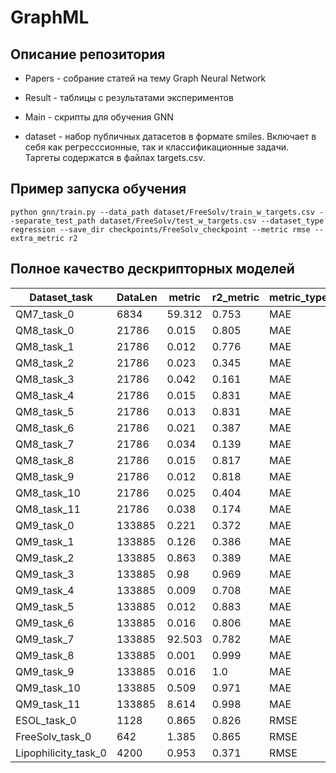# GraphML

## Описание репозитория
 
  - Papers - собрание статей на тему Graph Neural Network
  
  - Result - таблицы с результатами экспериментов 
  
  - Main - cкрипты для обучения GNN

  - dataset - набор публичных датасетов в формате smiles. Включает в себя как регресссионные, так и классификационные задачи. Таргеты содержатся в файлах targets.csv.

## Пример запуска обучения

	python gnn/train.py --data_path dataset/FreeSolv/train_w_targets.csv --separate_test_path dataset/FreeSolv/test_w_targets.csv --dataset_type regression --save_dir checkpoints/FreeSolv_checkpoint --metric rmse --extra_metric r2
	
	
	


## Полное качество дескрипторных моделей

| Dataset_task         | DataLen | metric | r2_metric | metric_type |
|----------------------|---------|--------|-----------|-------------|
| QM7_task_0           | 6834    | 59.312 | 0.753     | MAE         |
| QM8_task_0           | 21786   | 0.015  | 0.805     | MAE         |
| QM8_task_1           | 21786   | 0.012  | 0.776     | MAE         |
| QM8_task_2           | 21786   | 0.023  | 0.345     | MAE         |
| QM8_task_3           | 21786   | 0.042  | 0.161     | MAE         |
| QM8_task_4           | 21786   | 0.015  | 0.831     | MAE         |
| QM8_task_5           | 21786   | 0.013  | 0.831     | MAE         |
| QM8_task_6           | 21786   | 0.021  | 0.387     | MAE         |
| QM8_task_7           | 21786   | 0.034  | 0.139     | MAE         |
| QM8_task_8           | 21786   | 0.015  | 0.817     | MAE         |
| QM8_task_9           | 21786   | 0.012  | 0.818     | MAE         |
| QM8_task_10          | 21786   | 0.025  | 0.404     | MAE         |
| QM8_task_11          | 21786   | 0.038  | 0.174     | MAE         |
| QM9_task_0           | 133885  | 0.221  | 0.372     | MAE         |
| QM9_task_1           | 133885  | 0.126  | 0.386     | MAE         |
| QM9_task_2           | 133885  | 0.863  | 0.389     | MAE         |
| QM9_task_3           | 133885  | 0.98   | 0.969     | MAE         |
| QM9_task_4           | 133885  | 0.009  | 0.708     | MAE         |
| QM9_task_5           | 133885  | 0.012  | 0.883     | MAE         |
| QM9_task_6           | 133885  | 0.016  | 0.806     | MAE         |
| QM9_task_7           | 133885  | 92.503 | 0.782     | MAE         |
| QM9_task_8           | 133885  | 0.001  | 0.999     | MAE         |
| QM9_task_9           | 133885  | 0.016  | 1.0       | MAE         |
| QM9_task_10          | 133885  | 0.509  | 0.971     | MAE         |
| QM9_task_11          | 133885  | 8.614  | 0.998     | MAE         |
| ESOL_task_0          | 1128    | 0.865  | 0.826     | RMSE        |
| FreeSolv_task_0      | 642     | 1.385  | 0.865     | RMSE        |
| Lipophilicity_task_0 | 4200    | 0.953  | 0.371     | RMSE        |
